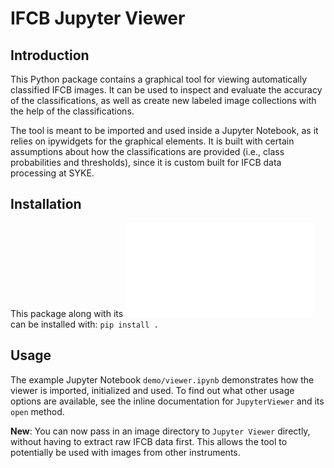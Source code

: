 # IFCB Jupyter Viewer

## Introduction

This Python package contains a graphical tool for viewing automatically classified IFCB images.
It can be used to inspect and evaluate the accuracy of the classifications, as well as
create new labeled image collections with the help of the classifications.

The tool is meant to be imported and used inside a Jupyter Notebook, as it relies on ipywidgets for the graphical elements.
It is built with certain assumptions about how the classifications are provided (i.e., class probabilities and thresholds),
since it is custom built for IFCB data processing at SYKE.

## Installation

This package along with its ![requirements](requirements.txt) can be installed with: `pip install .`

## Usage

The example Jupyter Notebook `demo/viewer.ipynb` demonstrates how the viewer is imported, initialized and used.
To find out what other usage options are available, see the inline documentation for `JupyterViewer` and its `open` method.

**New**: You can now pass in an image directory to `Jupyter Viewer` directly, without having to extract raw IFCB data first. This allows the tool to potentially be used with images from other instruments.
